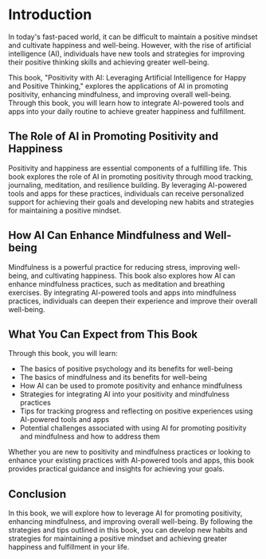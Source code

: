 Introduction
============

In today's fast-paced world, it can be difficult to maintain a positive mindset and cultivate happiness and well-being. However, with the rise of artificial intelligence (AI), individuals have new tools and strategies for improving their positive thinking skills and achieving greater well-being.

This book, "Positivity with AI: Leveraging Artificial Intelligence for Happy and Positive Thinking," explores the applications of AI in promoting positivity, enhancing mindfulness, and improving overall well-being. Through this book, you will learn how to integrate AI-powered tools and apps into your daily routine to achieve greater happiness and fulfillment.

The Role of AI in Promoting Positivity and Happiness
----------------------------------------------------

Positivity and happiness are essential components of a fulfilling life. This book explores the role of AI in promoting positivity through mood tracking, journaling, meditation, and resilience building. By leveraging AI-powered tools and apps for these practices, individuals can receive personalized support for achieving their goals and developing new habits and strategies for maintaining a positive mindset.

How AI Can Enhance Mindfulness and Well-being
---------------------------------------------

Mindfulness is a powerful practice for reducing stress, improving well-being, and cultivating happiness. This book also explores how AI can enhance mindfulness practices, such as meditation and breathing exercises. By integrating AI-powered tools and apps into mindfulness practices, individuals can deepen their experience and improve their overall well-being.

What You Can Expect from This Book
----------------------------------

Through this book, you will learn:

* The basics of positive psychology and its benefits for well-being
* The basics of mindfulness and its benefits for well-being
* How AI can be used to promote positivity and enhance mindfulness
* Strategies for integrating AI into your positivity and mindfulness practices
* Tips for tracking progress and reflecting on positive experiences using AI-powered tools and apps
* Potential challenges associated with using AI for promoting positivity and mindfulness and how to address them

Whether you are new to positivity and mindfulness practices or looking to enhance your existing practices with AI-powered tools and apps, this book provides practical guidance and insights for achieving your goals.

Conclusion
----------

In this book, we will explore how to leverage AI for promoting positivity, enhancing mindfulness, and improving overall well-being. By following the strategies and tips outlined in this book, you can develop new habits and strategies for maintaining a positive mindset and achieving greater happiness and fulfillment in your life.
